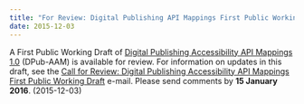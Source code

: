 ```yaml
---
title: "For Review: Digital Publishing API Mappings First Public Working Draft"
date: 2015-12-03
---
```

<p>A First Public Working Draft of <a href="http://www.w3.org/TR/2015/WD-dpub-aam-1.0-20151203/">Digital Publishing Accessibility API Mappings 1.0</a> (DPub-AAM) is available for review. For information on updates in this draft, see the <a href="https://lists.w3.org/Archives/Public/w3c-wai-ig/2015OctDec/0071.html">Call for Review: Digital Publishing Accessibility API Mappings First Public Working Draft</a> e-mail. Please send comments by <strong>15 January 2016</strong>. (<span class="date">2015-12-03</span>)</p>